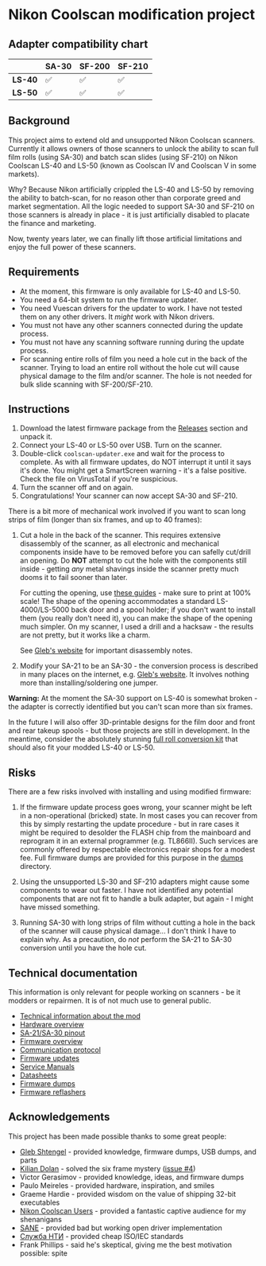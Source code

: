 # Nikon Coolscan modification project

## Adapter compatibility chart

|           | **SA-30**  | **SF-200**  | **SF-210**  |
|-----------|------------|-------------|-------------|
| **LS-40** |     ✅     |      ✅     |      ✅     |
| **LS-50** |     ✅     |      ✅     |      ✅     |

## Background

This project aims to extend old and unsupported Nikon Coolscan scanners.
Currently it allows owners of those scanners to unlock the ability to scan
full film rolls (using SA-30) and batch scan slides (using SF-210) on
Nikon Coolscan LS-40 and LS-50 (known as Coolscan IV and Coolscan V in
some markets).

Why? Because Nikon artificially crippled the LS-40 and LS-50 by removing
the ability to batch-scan, for no reason other than corporate greed and
market segmentation. All the logic needed to support SA-30 and SF-210 on
those scanners is already in place - it is just artificially disabled to
placate the finance and marketing.

Now, twenty years later, we can finally lift those artificial limitations
and enjoy the full power of these scanners.

## Requirements

* At the moment, this firmware is only available for LS-40 and LS-50.
* You need a 64-bit system to run the firmware updater.
* You need Vuescan drivers for the updater to work. I have not tested them
  on any other drivers. It *might* work with Nikon drivers.
* You must not have any other scanners connected during the update process.
* You must not have any scanning software running during the update process.
* For scanning entire rolls of film you need a hole cut in the back of
  the scanner. Trying to load an entire roll without the hole cut will
  cause physical damage to the film and/or scanner. The hole is not needed
  for bulk slide scanning with SF-200/SF-210.

## Instructions

1. Download the latest firmware package from the [Releases](https://github.com/kosma/coolscan-mods/releases) section and unpack it.
2. Connect your LS-40 or LS-50 over USB. Turn on the scanner.
3. Double-click `coolscan-updater.exe` and wait for the process to complete.
   As with all firmware updates, do NOT interrupt it until it says it's done.
   You might get a SmartScreen warning - it's a false positive. Check the file
   on VirusTotal if you're suspicious.
4. Turn the scanner off and on again.
5. Congratulations! Your scanner can now accept SA-30 and SF-210.

There is a bit more of mechanical work involved if you want to scan long
strips of film (longer than six frames, and up to 40 frames):

1. Cut a hole in the back of the scanner. This requires extensive disassembly
   of the scanner, as all electronic and mechanical components inside have to
   be removed before you can safelly cut/drill an opening.
   Do **NOT** attempt to cut the hole with the components still inside - getting
   *any* metal shavings inside the scanner pretty much dooms it to fail sooner
   than later.

   For cutting the opening, use [these guides](hole/) - make sure to print
   at 100% scale! The shape of the opening accommodates a standard
   LS-4000/LS-5000 back door and a spool holder; if you don't want to install
   them (you really don't need it), you can make the shape of the opening much
   simpler. On my scanner, I used a drill and a hacksaw - the results are
   not pretty, but it works like a charm.
   
   See [Gleb's website](http://www.shtengel.com/gleb/nikon_coolscan_4000_disassembly_and_scanhead_gear_repair.htm)
   for important disassembly notes.

2. Modify your SA-21 to be an SA-30 - the conversion process is described in
   many places on the internet, e.g. [Gleb's website](http://www.shtengel.com/gleb/converting_nikon_sa21_to_sa30.htm).
   It involves nothing more than installing/soldering one jumper.

**Warning:** At the moment the SA-30 support on LS-40 is somewhat broken -
the adapter is correctly identified but you can't scan more than six frames.

In the future I will also offer 3D-printable designs for the film door and
front and rear takeup spools - but those projects are still in development.
In the meantime, consider the absolutely stunning [full roll conversion kit](https://www.etsy.com/pl/listing/949217792/nikon-4000ed-and-5000ed-full-roll)
that should also fit your modded LS-40 or LS-50.

## Risks

There are a few risks involved with installing and using modified firmware:

1. If the firmware update process goes wrong, your scanner might be left in
   a non-operational (bricked) state. In most cases you can recover from this
   by simply restarting the update procedure - but in rare cases it might be
   required to desolder the FLASH chip from the mainboard and reprogram it in
   an external programmer (e.g. TL866II). Such services are commonly offered
   by respectable electronics repair shops for a modest fee. Full firmware
   dumps are provided for this purpose in the [dumps](dumps/) directory.

2. Using the unsupported LS-30 and SF-210 adapters might cause some components
   to wear out faster. I have not identified any potential components that are
   not fit to handle a bulk adapter, but again - I might have missed something.

3. Running SA-30 with long strips of film without cutting a hole in the back
   of the scanner will cause physical damage... I don't think I have to explain
   why. As a precaution, do *not* perform the SA-21 to SA-30 conversion until
   you have the hole cut.

## Technical documentation

This information is only relevant for people working on scanners - be it modders
or repairmen. It is of not much use to general public.

* [Technical information about the mod](doc/mod.md)
* [Hardware overview](doc/hardware.md)
* [SA-21/SA-30 pinout](doc/sa-21-30.md)
* [Firmware overview](doc/firmware.md)
* [Communication protocol](doc/protocol.md)
* [Firmware updates](doc/updates.md)
* [Service Manuals](manuals/)
* [Datasheets](datasheets/)
* [Firmware dumps](dumps/)
* [Firmware reflashers](reflashers/)

## Acknowledgements

This project has been made possible thanks to some great people:

* [Gleb Shtengel](http://www.shtengel.com/gleb/index.htm) - provided knowledge, firmware dumps, USB dumps, and parts
* [Kilian Dolan](https://github.com/arahowerya) - solved the six frame mystery ([issue #4](https://github.com/kosma/coolscan-mods/issues/4))
* Victor Gerasimov - provided knowledge, ideas, and firmware dumps
* Paulo Meireles - provided hardware, inspiration, and smiles
* Graeme Hardie - provided wisdom on the value of shipping 32-bit executables
* [Nikon Coolscan Users](https://www.facebook.com/groups/1514948298527146) - provided a fantastic captive audience for my shenanigans
* [SANE](https://gitlab.com/sane-project/backends/-/blob/master/backend/coolscan3.c) - provided bad but working open driver implementation
* [Служба НТИ](https://www.snti.ru/) - provided cheap ISO/IEC standards
* Frank Phillips - said he's skeptical, giving me the best motivation possible: spite
